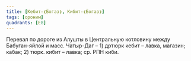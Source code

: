 ```yaml
---
title: [Кебит-❮Богаз❯, Кибит-❮Богаз❯]
tags: [ороним]
quadrants: [Е8]
---
```


Перевал по дороге из Алушты в Центральную котловину между Бабуган-яйлой и масс.
Чатыр-Даг – 1) дртюрк кебит – лавка, магазин; кабак; 2) тюрк. кибит – лавка; ср.
РПН киби.
